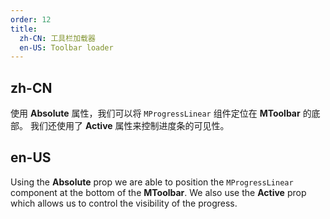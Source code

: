 ```yaml
---
order: 12
title:
  zh-CN: 工具栏加载器
  en-US: Toolbar loader
---
```


## zh-CN

使用 **Absolute** 属性，我们可以将 `MProgressLinear` 组件定位在 **MToolbar** 的底部。 我们还使用了 **Active** 属性来控制进度条的可见性。

## en-US

Using the **Absolute** prop we are able to position the `MProgressLinear` component at the bottom of the **MToolbar**.
We also use the **Active** prop which allows us to control the visibility of the progress.
